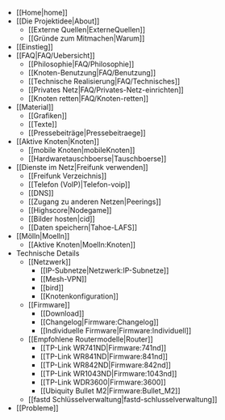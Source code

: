  * [[Home|home]]
 * [[Die Projektidee|About]]
   * [[Externe Quellen|ExterneQuellen]]
   * [[Gründe zum Mitmachen|Warum]]
 * [[Einstieg]]
 * [[FAQ|FAQ/Uebersicht]]
   * [[Philosophie|FAQ/Philosophie]]
   * [[Knoten-Benutzung|FAQ/Benutzung]]
   * [[Technische Realisierung|FAQ/Technisches]]
   * [[Privates Netz|FAQ/Privates-Netz-einrichten]]
   * [[Knoten retten|FAQ/Knoten-retten]]
 * [[Material]]
   * [[Grafiken]]
   * [[Texte]]
   * [[Pressebeiträge|Pressebeitraege]]
 * [[Aktive Knoten|Knoten]]
   * [[mobile Knoten|mobileKnoten]]
   * [[Hardwaretauschboerse|Tauschboerse]]
 * [[Dienste im Netz|Freifunk verwenden]]
   * [[Freifunk Verzeichnis]]
   * [[Telefon (VoIP)|Telefon-voip]]
   * [[DNS]]
   * [[Zugang zu anderen Netzen|Peerings]]
   * [[Highscore|Nodegame]]
   * [[Bilder hosten|cid]]
   * [[Daten speichern|Tahoe-LAFS]]
 * [[Mölln|Moelln]]
   * [[Aktive Knoten|Moelln:Knoten]]
 * Technische Details
   * [[Netzwerk]]
     * [[IP-Subnetze|Netzwerk:IP-Subnetze]]
     * [[Mesh-VPN]]
     * [[bird]]
     * [[Knotenkonfiguration]]
   * [[Firmware]]
     * [[Download]]
     * [[Changelog|Firmware:Changelog]]
     * [[Individuelle Firmware|Firmware:Individuell]]
   * [[Empfohlene Routermodelle|Router]]
     * [[TP-Link WR741ND|Firmware:741nd]]
     * [[TP-Link WR841ND|Firmware:841nd]]
     * [[TP-Link WR842ND|Firmware:842nd]]
     * [[TP-Link WR1043ND|Firmware:1043nd]]
     * [[TP-Link WDR3600|Firmware:3600]]
     * [[Ubiquity Bullet M2|Firmware:Bullet_M2]]
   * [[fastd Schlüsselverwaltung|fastd-schlusselverwaltung]]
 * [[Probleme]]
